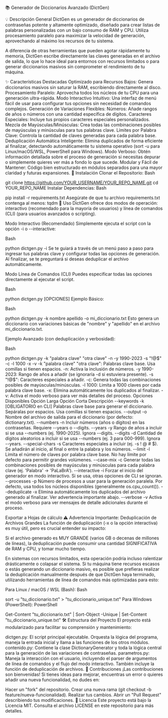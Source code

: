 📚 Generador de Diccionarios Avanzado (DictGen)


💡 Descripción General
DictGen es un generador de diccionarios de contraseñas potente y altamente optimizado, diseñado para crear listas de palabras personalizadas con un bajo consumo de RAM y CPU. Utiliza procesamiento paralelo para maximizar la velocidad de generación, aprovechando al máximo los recursos de tu sistema.

A diferencia de otras herramientas que pueden agotar rápidamente tu memoria, DictGen escribe directamente las claves generadas en el archivo de salida, lo que lo hace ideal para entornos con recursos limitados o para generar diccionarios masivos sin comprometer el rendimiento de tu máquina.

✨ Características Destacadas
Optimizado para Recursos Bajos: Genera diccionarios masivos sin saturar la RAM, escribiendo directamente al disco.
Procesamiento Paralelo: Aprovecha todos los núcleos de tu CPU para una generación ultra-rápida.
Modo Interactivo Intuitivo: Una interfaz de menú fácil de usar para configurar tus opciones sin necesidad de comandos complejos.
Generación de Variaciones Flexibles:
Números: Añade rangos de años o números con una cantidad específica de dígitos.
Caracteres Especiales: Incluye tus propios caracteres especiales personalizados.
Mezcla de Mayúsculas/Minúsculas: Crea todas las combinaciones posibles de mayúsculas y minúsculas para tus palabras clave.
Límites por Palabra Clave: Controla la cantidad de claves generadas para cada palabra base.
Deduplicación Automática Inteligente: Elimina duplicados de forma eficiente al finalizar, detectando automáticamente tu sistema operativo (sort -u para Linux/macOS/WSL, PowerShell para Windows).
Modo Verboso: Obtén información detallada sobre el proceso de generación si necesitas depurar o simplemente quieres ver más a fondo lo que sucede.
Modular y Fácil de Mantener: Código bien estructurado en módulos separados para una mayor claridad y futuras expansiones.
🚀 Instalación
Clonar el Repositorio:
Bash

git clone https://github.com/YOUR_USERNAME/YOUR_REPO_NAME.git
cd YOUR_REPO_NAME
Instalar Dependencias:
Bash

pip install -r requirements.txt
Asegúrate de que tu archivo requirements.txt contenga al menos:
tqdm
📖 Uso
DictGen ofrece dos modos de operación: interactivo (recomendado para la mayoría de usuarios) y línea de comandos (CLI) (para usuarios avanzados o scripting).

Modo Interactivo (Recomendado)
Simplemente ejecuta el script con la opción -i o --interactive:

Bash

python dictgen.py -i
Se te guiará a través de un menú paso a paso para ingresar tus palabras clave y configurar todas las opciones de generación. Al finalizar, se te preguntará si deseas deduplicar el archivo automáticamente.

Modo Línea de Comandos (CLI)
Puedes especificar todas las opciones directamente al ejecutar el script.

Bash

python dictgen.py [OPCIONES]
Ejemplo Básico:

Bash

python dictgen.py -k nombre apellido -o mi_diccionario.txt
Esto genera un diccionario con variaciones básicas de "nombre" y "apellido" en el archivo mi_diccionario.txt.

Ejemplo Avanzado (con deduplicación y verbosidad):

Bash

python dictgen.py -k "palabra clave" "otra clave" -n -y 1990-2023 -s "!@$" -c -l 1000 -x -v
-k "palabra clave" "otra clave": Palabras clave base. Usa comillas si tienen espacios.
-n: Activa la inclusión de números.
-y 1990-2023: Rango de años a añadir (se ignoraría -d si estuviera presente).
-s "!@$": Caracteres especiales a añadir.
-c: Genera todas las combinaciones posibles de mayúsculas/minúsculas.
-l 1000: Limita a 1000 claves por cada palabra clave base.
-x: Elimina automáticamente los duplicados al finalizar.
-v: Activa el modo verboso para ver más detalles del proceso.
Opciones Disponibles
Opción Larga	Opción Corta	Descripción
--keywords	-k	[OBLIGATORIO en CLI] Palabras clave base para generar el diccionario. Sepáralas por espacios. Usa comillas si tienen espacios.
--output	-o	Nombre del archivo de salida para el diccionario (por defecto: dictionary.txt).
--numbers	-n	Incluir números (años o dígitos) en las contraseñas. Requiere --years o --digits.
--years	-y	Rango de años a incluir si se usa --numbers (ej. 1990-2025). Ignora --digits.
--digits	-d	Cantidad de dígitos aleatorios a incluir si se usa --numbers (ej. 3 para 000-999). Ignora --years.
--special-chars	-s	Caracteres especiales a incluir (ej. -s ! @ # $). Se añadirán al inicio, al final o entre la palabra y los números.
--limit	-l	Limita el número de claves por palabra clave base. No hay límite por defecto para permitir grandes volúmenes.
--case-mix	-c	Generar todas las combinaciones posibles de mayúsculas y minúsculas para cada palabra clave (ej. 'Palabra' -> 'PaLaBrA').
--interactive	-i	Forzar el inicio del generador en modo interactivo. Si se usa, otras opciones de CLI se ignoran.
--processes	-p	Número de procesos a usar para la generación paralela. Por defecto, usa todos los núcleos disponibles (generalmente os.cpu_count()).
--deduplicate	-x	Elimina automáticamente los duplicados del archivo generado al finalizar. Ver advertencia importante abajo.
--verbose	-v	Activa el modo verboso para ver mensajes de detalle adicionales durante el proceso.

Exportar a Hojas de cálculo
⚠️ Advertencia Importante: Deduplicación de Archivos Grandes
La función de deduplicación (-x o la opción interactiva) es muy útil, pero es crucial entender su impacto:

Si el archivo generado es MUY GRANDE (varios GB o decenas de millones de líneas), la deduplicación puede consumir una cantidad SIGNIFICATIVA de RAM y CPU, y tomar mucho tiempo.

En sistemas con recursos limitados, esta operación podría incluso ralentizar drásticamente o colapsar el sistema. Si tu máquina tiene recursos escasos o estás generando un diccionario masivo, es posible que prefieras realizar la deduplicación manualmente después de que DictGen haya terminado, utilizando herramientas de línea de comandos más optimizadas para esto:

Para Linux / macOS / WSL (Bash):
Bash

sort -u "tu_diccionario.txt" > "tu_diccionario_unique.txt"
Para Windows (PowerShell):
PowerShell

Get-Content "tu_diccionario.txt" | Sort-Object -Unique | Set-Content "tu_diccionario_unique.txt"
🛠️ Estructura del Proyecto
El proyecto está modularizado para facilitar su comprensión y mantenimiento:

dictgen.py: El script principal ejecutable. Orquesta la lógica del programa, maneja la entrada inicial y llama a las funciones de los otros módulos.
contenido.py: Contiene la clase DictionaryGenerator y toda la lógica central para la generación de las variaciones de contraseñas.
parametros.py: Maneja la interacción con el usuario, incluyendo el parser de argumentos de línea de comandos y el flujo del modo interactivo. También incluye la función de deduplicación de archivos.
🤝 Contribuciones
¡Las contribuciones son bienvenidas! Si tienes ideas para mejorar, encuentras un error o quieres añadir una nueva funcionalidad, no dudes en:

Hacer un "fork" del repositorio.
Crear una nueva rama (git checkout -b feature/nueva-funcionalidad).
Realizar tus cambios.
Abrir un "Pull Request" describiendo tus modificaciones.
📄 Licencia
Este proyecto está bajo la Licencia MIT. Consulta el archivo LICENSE en este repositorio para más detalles.
